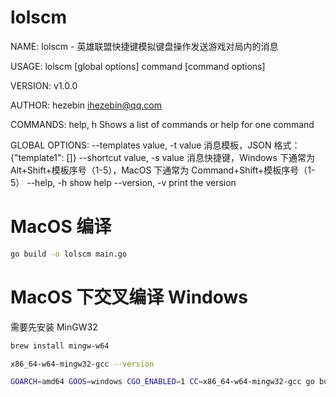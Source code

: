 # lolscm

NAME:
lolscm - 英雄联盟快捷键模拟键盘操作发送游戏对局内的消息

USAGE:
lolscm [global options] command [command options]

VERSION:
v1.0.0

AUTHOR:
hezebin <ihezebin@qq.com>

COMMANDS:
help, h Shows a list of commands or help for one command

GLOBAL OPTIONS:
--templates value, -t value 消息模板，JSON 格式：{"template1": []}
--shortcut value, -s value 消息快捷键，Windows 下通常为 Alt+Shift+模板序号（1-5），MacOS 下通常为 Command+Shift+模板序号（1-5）
--help, -h show help
--version, -v print the version

# MacOS 编译

```bash
go build -o lolscm main.go
```

# MacOS 下交叉编译 Windows

需要先安装 MinGW32

```bash
brew install mingw-w64

x86_64-w64-mingw32-gcc --version
```

```bash
GOARCH=amd64 GOOS=windows CGO_ENABLED=1 CC=x86_64-w64-mingw32-gcc go build -o lolscm.exe main.go
```